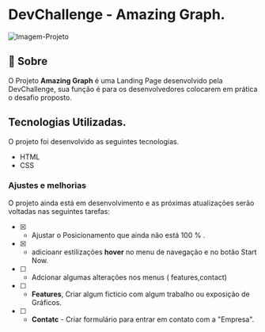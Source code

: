 

# DevChallenge - Amazing Graph.



<img src="/assets/Amazing_graph_gif.gif" alt="Imagem-Projeto">







## 📑 Sobre

O Projeto **Amazing Graph** é uma Landing Page desenvolvido pela DevChallenge, sua função é para os desenvolvedores colocarem em prática o desafio proposto.

## Tecnologias Utilizadas.

O projeto foi desenvolvido as seguintes tecnologias.

- HTML
- CSS

### Ajustes e melhorias

O projeto ainda está em desenvolvimento e as próximas atualizações serão voltadas nas seguintes tarefas:

- [x] - Ajustar o Posicionamento que ainda não está  100 % . 
- [x] - adicioanr estilizações **hover** no menu de navegação e no botão Start Now.
- [ ]  - Adcionar algumas alterações nos menus ( features,contact)
- [ ]  - **Features**, Criar algum ficticio com algum trabalho ou exposição de Gráficos.
- [ ]  - **Contatc**  - Criar formulário para entrar em contato com a "Empresa".

 
